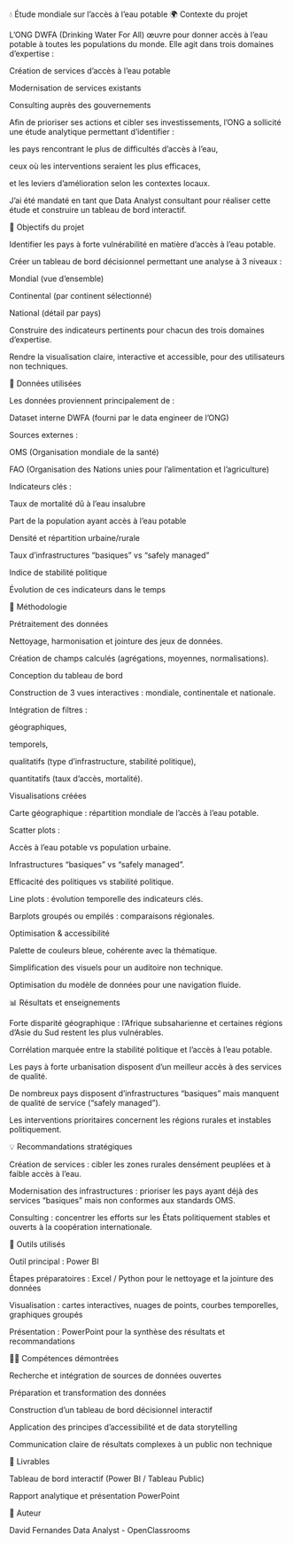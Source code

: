 💧 Étude mondiale sur l’accès à l’eau potable
🌍 Contexte du projet

L’ONG DWFA (Drinking Water For All) œuvre pour donner accès à l’eau potable à toutes les populations du monde.
Elle agit dans trois domaines d’expertise :

Création de services d’accès à l’eau potable

Modernisation de services existants

Consulting auprès des gouvernements

Afin de prioriser ses actions et cibler ses investissements, l’ONG a sollicité une étude analytique permettant d’identifier :

les pays rencontrant le plus de difficultés d’accès à l’eau,

ceux où les interventions seraient les plus efficaces,

et les leviers d’amélioration selon les contextes locaux.

J’ai été mandaté en tant que Data Analyst consultant pour réaliser cette étude et construire un tableau de bord interactif.

🎯 Objectifs du projet

Identifier les pays à forte vulnérabilité en matière d’accès à l’eau potable.

Créer un tableau de bord décisionnel permettant une analyse à 3 niveaux :

Mondial (vue d’ensemble)

Continental (par continent sélectionné)

National (détail par pays)

Construire des indicateurs pertinents pour chacun des trois domaines d’expertise.

Rendre la visualisation claire, interactive et accessible, pour des utilisateurs non techniques.

🧩 Données utilisées

Les données proviennent principalement de :

Dataset interne DWFA (fourni par le data engineer de l’ONG)

Sources externes :

OMS (Organisation mondiale de la santé)

FAO (Organisation des Nations unies pour l’alimentation et l’agriculture)

Indicateurs clés :

Taux de mortalité dû à l’eau insalubre

Part de la population ayant accès à l’eau potable

Densité et répartition urbaine/rurale

Taux d’infrastructures “basiques” vs “safely managed”

Indice de stabilité politique

Évolution de ces indicateurs dans le temps

🧠 Méthodologie

Prétraitement des données

Nettoyage, harmonisation et jointure des jeux de données.

Création de champs calculés (agrégations, moyennes, normalisations).

Conception du tableau de bord

Construction de 3 vues interactives : mondiale, continentale et nationale.

Intégration de filtres :

géographiques,

temporels,

qualitatifs (type d’infrastructure, stabilité politique),

quantitatifs (taux d’accès, mortalité).

Visualisations créées

Carte géographique : répartition mondiale de l’accès à l’eau potable.

Scatter plots :

Accès à l’eau potable vs population urbaine.

Infrastructures “basiques” vs “safely managed”.

Efficacité des politiques vs stabilité politique.

Line plots : évolution temporelle des indicateurs clés.

Barplots groupés ou empilés : comparaisons régionales.

Optimisation & accessibilité

Palette de couleurs bleue, cohérente avec la thématique.

Simplification des visuels pour un auditoire non technique.

Optimisation du modèle de données pour une navigation fluide.

📊 Résultats et enseignements

Forte disparité géographique : l’Afrique subsaharienne et certaines régions d’Asie du Sud restent les plus vulnérables.

Corrélation marquée entre la stabilité politique et l’accès à l’eau potable.

Les pays à forte urbanisation disposent d’un meilleur accès à des services de qualité.

De nombreux pays disposent d’infrastructures “basiques” mais manquent de qualité de service (“safely managed”).

Les interventions prioritaires concernent les régions rurales et instables politiquement.

💡 Recommandations stratégiques

Création de services : cibler les zones rurales densément peuplées et à faible accès à l’eau.

Modernisation des infrastructures : prioriser les pays ayant déjà des services “basiques” mais non conformes aux standards OMS.

Consulting : concentrer les efforts sur les États politiquement stables et ouverts à la coopération internationale.

🧰 Outils utilisés

Outil principal : Power BI

Étapes préparatoires : Excel / Python pour le nettoyage et la jointure des données

Visualisation : cartes interactives, nuages de points, courbes temporelles, graphiques groupés

Présentation : PowerPoint pour la synthèse des résultats et recommandations

🧑‍💻 Compétences démontrées

Recherche et intégration de sources de données ouvertes

Préparation et transformation des données

Construction d’un tableau de bord décisionnel interactif

Application des principes d’accessibilité et de data storytelling

Communication claire de résultats complexes à un public non technique

📎 Livrables

Tableau de bord interactif (Power BI / Tableau Public)

Rapport analytique et présentation PowerPoint

👤 Auteur

David Fernandes
Data Analyst - OpenClassrooms
